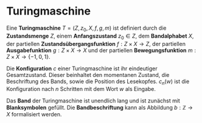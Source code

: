 # Turingmaschine

Eine **Turingmaschine** $T=(Z,z_0,X,f,g,m)$ ist definiert durch die **Zustandsmenge** $Z$, einem **Anfangszustand** $z_0 \in Z$, dem **Bandalphabet** $X$, der partiellen **Zustandsübergangsfunktion** $f: Z \times X \to Z$, der partiellen **Ausgabefunktion** $g: Z \times X \to X$ und der partiellen **Bewegungsfunktion** $m: Z \times X \to \{-1,0,1\}$.

Die **Konfiguration** $c$ einer Turingmaschine ist ihr eindeutiger Gesamtzustand. Dieser beinhaltet den momentanen Zustand, die Beschriftung des Bands, sowie die Position des Lesekopfes. $c_n(w)$ ist die Konfiguration nach $n$ Schritten mit dem Wort $w$ als Eingabe.

Das **Band** der Turingmaschine ist unendlich lang und ist zunächst mit **Blanksymbolen** gefüllt. Die **Bandbeschriftung** kann als Abbildung $b: \mathbb{Z} \to X$ formalisiert werden.

